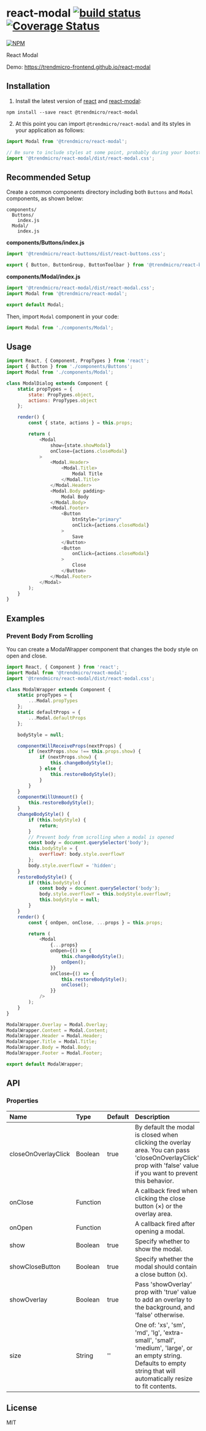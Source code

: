 # react-modal [![build status](https://travis-ci.org/trendmicro-frontend/react-modal.svg?branch=master)](https://travis-ci.org/trendmicro-frontend/react-modal) [![Coverage Status](https://coveralls.io/repos/github/trendmicro-frontend/react-modal/badge.svg?branch=master)](https://coveralls.io/github/trendmicro-frontend/react-modal?branch=master)

[![NPM](https://nodei.co/npm/@trendmicro/react-modal.png?downloads=true&stars=true)](https://nodei.co/npm/@trendmicro/react-modal/)

React Modal

Demo: https://trendmicro-frontend.github.io/react-modal

## Installation

1. Install the latest version of [react](https://github.com/facebook/react) and [react-modal](https://github.com/trendmicro-frontend/react-modal):

  ```
  npm install --save react @trendmicro/react-modal
  ```

2. At this point you can import `@trendmicro/react-modal` and its styles in your application as follows:

  ```js
  import Modal from '@trendmicro/react-modal';

  // Be sure to include styles at some point, probably during your bootstraping
  import '@trendmicro/react-modal/dist/react-modal.css';
  ```
  
## Recommended Setup

Create a common components directory including both `Buttons` and `Modal` components, as shown below:
```
components/
  Buttons/
    index.js
  Modal/
    index.js
```

**components/Buttons/index.js**
```js
import '@trendmicro/react-buttons/dist/react-buttons.css';

export { Button, ButtonGroup, ButtonToolbar } from '@trendmicro/react-buttons';
```

**components/Modal/index.js**
```js
import '@trendmicro/react-modal/dist/react-modal.css';
import Modal from '@trendmicro/react-modal';

export default Modal;
```

Then, import `Modal` component in your code:
```js
import Modal from './components/Modal';
```

## Usage

```js
import React, { Component, PropTypes } from 'react';
import { Button } from './components/Buttons';
import Modal from './components/Modal';

class ModalDialog extends Component {
    static propTypes = {
        state: PropTypes.object,
        actions: PropTypes.object
    };

    render() {
        const { state, actions } = this.props;

        return (
            <Modal
                show={state.showModal}
                onClose={actions.closeModal}
            >
                <Modal.Header>
                    <Modal.Title>
                        Modal Title
                    </Modal.Title>
                </Modal.Header>
                <Modal.Body padding>
                    Modal Body
                </Modal.Body>
                <Modal.Footer>
                    <Button
                        btnStyle="primary"
                        onClick={actions.closeModal}
                    >
                        Save
                    </Button>
                    <Button
                        onClick={actions.closeModal}
                    >
                        Close
                    </Button>
                </Modal.Footer>
            </Modal>
        );
    }
}
```

## Examples

### Prevent Body From Scrolling

You can create a ModalWrapper component that changes the body style on open and close.

```js
import React, { Component } from 'react';
import Modal from '@trendmicro/react-modal';
import '@trendmicro/react-modal/dist/react-modal.css';

class ModalWrapper extends Component {
    static propTypes = {
        ...Modal.propTypes
    };
    static defaultProps = {
        ...Modal.defaultProps
    };

    bodyStyle = null;

    componentWillReceiveProps(nextProps) {
        if (nextProps.show !== this.props.show) {
            if (nextProps.show) {
                this.changeBodyStyle();
            } else {
                this.restoreBodyStyle();
            }
        }
    }
    componentWillUnmount() {
        this.restoreBodyStyle();
    }
    changeBodyStyle() {
        if (this.bodyStyle) {
            return;
        }
        // Prevent body from scrolling when a modal is opened
        const body = document.querySelector('body');
        this.bodyStyle = {
            overflowY: body.style.overflowY
        };
        body.style.overflowY = 'hidden';
    }
    restoreBodyStyle() {
        if (this.bodyStyle) {
            const body = document.querySelector('body');
            body.style.overflowY = this.bodyStyle.overflowY;
            this.bodyStyle = null;
        }
    }
    render() {
        const { onOpen, onClose, ...props } = this.props;

        return (
            <Modal
                {...props}
                onOpen={() => {
                    this.changeBodyStyle();
                    onOpen();
                }}
                onClose={() => {
                    this.restoreBodyStyle();
                    onClose();
                }}
            />
        );
    }
}

ModalWrapper.Overlay = Modal.Overlay;
ModalWrapper.Content = Modal.Content;
ModalWrapper.Header = Modal.Header;
ModalWrapper.Title = Modal.Title;
ModalWrapper.Body = Modal.Body;
ModalWrapper.Footer = Modal.Footer;

export default ModalWrapper;
```

## API

### Properties

Name | Type | Default | Description
:--- | :--- | :------ | :----------
closeOnOverlayClick | Boolean | true | By default the modal is closed when clicking the overlay area. You can pass 'closeOnOverlayClick' prop with 'false' value if you want to prevent this behavior.
onClose | Function | | A callback fired when clicking the close button (&times;) or the overlay area.
onOpen | Function | | A callback fired after opening a modal.
show | Boolean | true | Specify whether to show the modal.
showCloseButton | Boolean | true | Specify whether the modal should contain a close button (x).
showOverlay | Boolean | true | Pass 'showOverlay' prop with 'true' value to add an overlay to the background, and 'false' otherwise.
size | String | '' | One of: 'xs', 'sm', 'md', 'lg', 'extra-small', 'small', 'medium', 'large', or an empty string. Defaults to empty string that will automatically resize to fit contents.

## License

MIT
